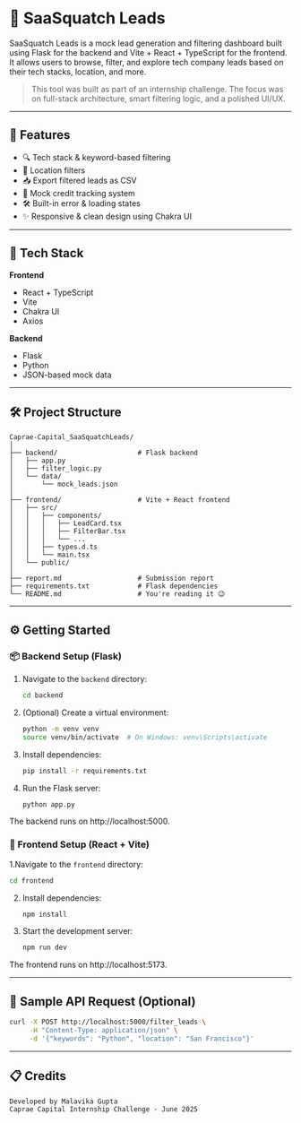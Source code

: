 # 🦥 SaaSquatch Leads

SaaSquatch Leads is a mock lead generation and filtering dashboard built using Flask for the backend and Vite + React + TypeScript for the frontend. It allows users to browse, filter, and explore tech company leads based on their tech stacks, location, and more.

> This tool was built as part of an internship challenge. The focus was on full-stack architecture, smart filtering logic, and a polished UI/UX.

---

## 🚀 Features

- 🔍 Tech stack & keyword-based filtering
- 📍 Location filters
- 📥 Export filtered leads as CSV
- 💸 Mock credit tracking system
- 🛠️ Built-in error & loading states
- ✨ Responsive & clean design using Chakra UI

---

## 🧠 Tech Stack

**Frontend**  
- React + TypeScript  
- Vite  
- Chakra UI  
- Axios  

**Backend**  
- Flask  
- Python  
- JSON-based mock data

---

## 🛠️ Project Structure

```text
Caprae-Capital_SaaSquatchLeads/
│
├── backend/                    # Flask backend
│   ├── app.py
│   ├── filter_logic.py
│   └── data/
│       └── mock_leads.json
│
├── frontend/                   # Vite + React frontend
│   ├── src/
│   │   ├── components/
│   │   │   ├── LeadCard.tsx
│   │   │   ├── FilterBar.tsx
│   │   │   └── ...
│   │   ├── types.d.ts
│   │   └── main.tsx
│   └── public/
│
├── report.md                   # Submission report
├── requirements.txt            # Flask dependencies
└── README.md                   # You're reading it 😉
```
---
## ⚙️ Getting Started

### 📦 Backend Setup (Flask)

1. Navigate to the `backend` directory:
   ```bash
   cd backend
2. (Optional) Create a virtual environment:
   ```bash
   python -m venv venv
   source venv/bin/activate  # On Windows: venv\Scripts\activate
3. Install dependencies:
   ```bash
   pip install -r requirements.txt
4. Run the Flask server:
   ```bash
   python app.py
  The backend runs on http://localhost:5000.

### 🎨 Frontend Setup (React + Vite)

1.Navigate to the `frontend` directory:
   ```bash
   cd frontend
```
2. Install dependencies:
   ```bash
   npm install
3. Start the development server:
   ```bash
   npm run dev
  The frontend runs on http://localhost:5173.

---

## 🧪 Sample API Request (Optional)
  ```bash
  curl -X POST http://localhost:5000/filter_leads \
       -H "Content-Type: application/json" \
       -d '{"keywords": "Python", "location": "San Francisco"}'
  ```
---

## 📋 Credits
```text
Developed by Malavika Gupta
Caprae Capital Internship Challenge · June 2025
